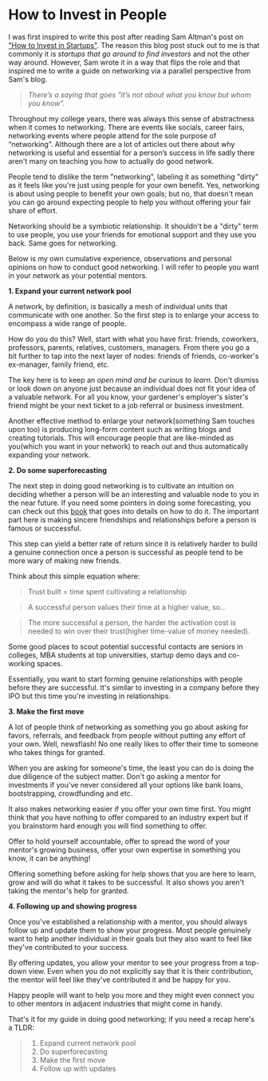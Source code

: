 # How to Invest in People

I was first inspired to write this post after reading Sam Altman's post on ["How to Invest in Startups"](https://blog.samaltman.com/how-to-invest-in-startups). The reason this blog post stuck out to me is that commonly it is _startups that go around to find investors_ and not the other way around. However, Sam wrote it in a way that flips the role and that inspired me to write a guide on networking via a parallel perspective from Sam's blog. 

> _There’s a saying that goes “it’s not about what you know but whom you know”._

Throughout my college years, there was always this sense of abstractness when it comes to networking. There are events like socials, career fairs, networking events where people attend for the sole purpose of “networking”. Although there are a lot of articles out there about why networking is useful and essential for a person’s success in life sadly there aren't many on teaching you how to actually do good network. 

People tend to dislike the term "networking", labeling it as something "dirty" as it feels like you're just using people for your own benefit. Yes, networking is about using people to benefit your own goals; but no, that doesn't mean you can go around expecting people to help you without offering your fair share of effort. 

Networking should be a symbiotic relationship. It shouldn't be a "dirty" term to use people, you use your friends for emotional support and they use you back. Same goes for networking. 

Below is my own cumulative experience, observations and personal opinions on how to conduct good networking. I will refer to people you want in your network as your potential mentors. 

**1. Expand your current network pool**

A network, by definition, is basically a mesh of individual units that communicate with one another. So the first step is to enlarge your access to encompass a wide range of people. 

How do you do this? Well, start with what you have first: friends, coworkers, professors, parents, relatives, customers, managers. From there you go a bit further to tap into the next layer of nodes: friends of friends, co-worker's ex-manager, family friend, etc. 

The key here is to keep an _open mind and be curious to learn_. Don't dismiss or look down on anyone just because an individual does not fit your idea of a valuable network. For all you know, your gardener's employer's sister's friend might be your next ticket to a job referral or business investment. 

Another effective method to enlarge your network(something Sam touches upon too) is producing long-form content such as writing blogs and creating tutorials. This will encourage people that are like-minded as you(which you want in your network) to reach out and thus automatically expanding your network. 

**2. Do some superforecasting**

The next step in doing good networking is to cultivate an intuition on deciding whether a person will be an interesting and valuable node to you in the near future. If you need some pointers in doing some forecasting, you can check out this [book](https://www.amazon.com/Superforecasting-Science-Prediction-Philip-Tetlock/dp/0804136718) that goes into details on how to do it. The important part here is making sincere friendships and relationships before a person is famous or successful. 

This step can yield a better rate of return since it is relatively harder to build a genuine connection once a person is successful as people tend to be more wary of making new friends.

Think about this simple equation where:

> Trust built = time spent cultivating a relationship

> A successful person values their time at a higher value, so...

> The more successful a person, the harder the activation cost is needed to win over their trust(higher time-value of money needed).

Some good places to scout potential successful contacts are seniors in colleges, MBA students at top universities, startup demo days and co-working spaces.

Essentially, you want to start forming genuine relationships with people before they are successful. It's similar to investing in a company before they IPO but this time you're investing in relationships. 

**3. Make the first move**

A lot of people think of networking as something you go about asking for favors, referrals, and feedback from people without putting any effort of your own. Well, newsflash! No one really likes to offer their time to someone who takes things for granted. 

When you are asking for someone's time, the least you can do is doing the due diligence of the subject matter. Don't go asking a mentor for investments if you've never considered all your options like bank loans, bootstrapping, crowdfunding and etc. 

It also makes networking easier if you offer your own time first. You might think that you have nothing to offer compared to an industry expert but if you brainstorm hard enough you will find something to offer. 

Offer to hold yourself accountable, offer to spread the word of your mentor's growing business, offer your own expertise in something you know, it can be anything! 

Offering something before asking for help shows that you are here to learn, grow and will do what it takes to be successful. It also shows you aren't taking the mentor's help for granted. 

**4. Following up and showing progress**

Once you've established a relationship with a mentor, you should always follow up and update them to show your progress. Most people genuinely want to help another individual in their goals but they also want to feel like they've contributed to your success. 

By offering updates, you allow your mentor to see your progress from a top-down view. Even when you do not explicitly say that it is their contribution, the mentor will feel like they've contributed it and be happy for you. 

Happy people will want to help you more and they might even connect you to other mentors in adjacent industries that might come in handy.

That's it for my guide in doing good networking; if you need a recap here's a TLDR:

> 1. Expand current network pool
> 2. Do superforecasting
> 3. Make the first move
> 4. Follow up with updates


